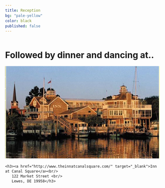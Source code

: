 ```yaml
---
title: Reception
bg: "pale-yellow"
color: black
published: false
---
```

<div class="row">
    
  <div class="small-12 large-12 columns reception">
    <h1>Followed by dinner and dancing at..</h1>
  </div>

  <div class="small-12 medium-8 small-centered medium-centered large-uncentered large-5 large-offset-1 columns ">
    <a href="http://www.theinnatcanalsquare.com/" target="_blank"><img src="/img/inn.jpg" /></a>
  </div>
  <div class="small-12 large-4 end columns reception-location">

    <h3><a href="http://www.theinnatcanalsquare.com/" target="_blank">Inn at Canal Square</a><br/>
       122 Market Street <br/>
       Lewes, DE 19958</h3>
  </div>
</div>